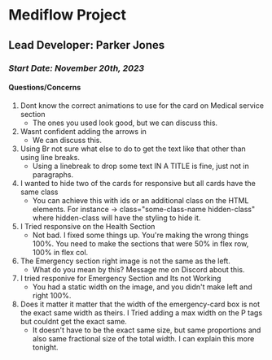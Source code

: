 # Mediflow Project

## Lead Developer: Parker Jones

### _Start Date: November 20th, 2023_

#### Questions/Concerns

1. Dont know the correct animations to use for the card on Medical service section
    - The ones you used look good, but we can discuss this.
2. Wasnt confident adding the arrows in
    - We can discuss this.
3. Using Br not sure what else to do to get the text like that other than using line breaks.
    - Using a linebreak to drop some text IN A TITLE is fine, just not in paragraphs.
4. I wanted to hide two of the cards for responsive but all cards have the same class
    - You can achieve this with ids or an additional class on the HTML elements. For instance -> class="some-class-name hidden-class" where hidden-class will have the styling to hide it.
5. I Tried responsive on the Health Section
    - Not bad. I fixed some things up. You're making the wrong things 100%. You need to make the sections that were 50% in flex row, 100% in flex col.
6. The Emergency section right image is not the same as the left.
    - What do you mean by this? Message me on Discord about this.
7. I tried responive for Emergency Section and Its not Working
    - You had a static width on the image, and you didn't make left and right 100%.
8. Does it matter it matter that the width of the emergency-card box is not the exact same width as theirs. I Tried adding a max width on the P tags but couldnt get the exact same.
    - It doesn't have to be the exact same size, but same proportions and also same fractional size of the total width. I can explain this more tonight.
